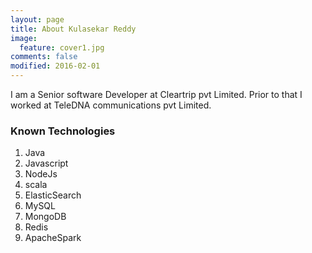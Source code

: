 ```yaml
---
layout: page
title: About Kulasekar Reddy
image:
  feature: cover1.jpg
comments: false
modified: 2016-02-01
---
```


I am a Senior software Developer at Cleartrip pvt Limited.
Prior to that I worked at TeleDNA communications pvt Limited.

### Known Technologies

1.  Java
2.  Javascript
3.  NodeJs
4.  scala
5.  ElasticSearch
6.  MySQL
7.  MongoDB
8.  Redis
9.  ApacheSpark